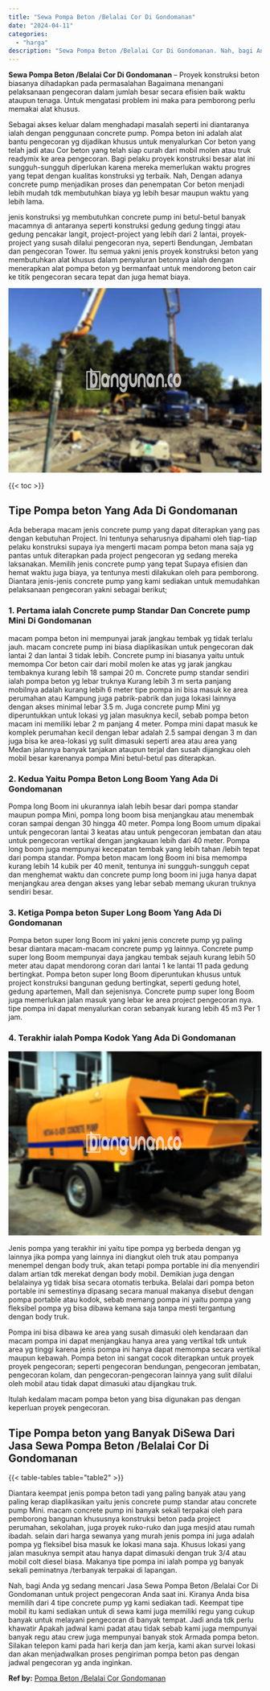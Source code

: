 ```yaml
---
title: "Sewa Pompa Beton /Belalai Cor Di Gondomanan"
date: "2024-04-11"
categories: 
  - "harga"
description: "Sewa Pompa Beton /Belalai Cor Di Gondomanan. Nah, bagi Anda yg sedang mencari Jasa Sewa Pompa Beton /Belalai Cor Di Gondomanan untuk project pengecoran Anda..."
---
```


**Sewa Pompa Beton /Belalai Cor Di Gondomanan** – Proyek konstruksi beton biasanya dihadapkan pada permasalahan Bagaimana menangani pelaksanaan pengecoran dalam jumlah besar secara efisien baik waktu ataupun tenaga. Untuk mengatasi problem ini maka para pemborong perlu memakai alat khusus.

Sebagai akses keluar dalam menghadapi masalah seperti ini diantaranya ialah dengan penggunaan concrete pump. Pompa beton ini adalah alat bantu pengecoran yg dijadikan khusus untuk menyalurkan Cor beton yang telah jadi atau Cor beton yang telah siap curah dari mobil molen atau truk readymix ke area pengecoran. Bagi pelaku proyek konstruksi besar alat ini sungguh-sungguh diperlukan karena mereka memerlukan waktu progres yang tepat dengan kualitas konstruksi yg terbaik. Nah, Dengan adanya concrete pump menjadikan proses dan penempatan Cor beton menjadi lebih mudah tdk membutuhkan biaya yg lebih besar maupun waktu yang lebih lama.

jenis konstruksi yg membutuhkan concrete pump ini betul-betul banyak macamnya di antaranya seperti konstruksi gedung gedung tinggi atau gedung pencakar langit, project-project yang lebih dari 2 lantai, proyek-project yang susah dilalui pengecoran nya, seperti Bendungan, Jembatan dan pengecoran Tower. Itu semua yakni jenis proyek konstruksi beton yang membutuhkan alat khusus dalam penyaluran betonnya ialah dengan menerapkan alat pompa beton yg bermanfaat untuk mendorong beton cair ke titik pengecoran secara tepat dan juga hemat biaya.

![Sewa Pompa Beton /Belalai Cor Di Gondomanan](/images/sewa-concrete-pump-12.png)

{{< toc >}}

## Tipe Pompa beton Yang Ada Di Gondomanan

Ada beberapa macam jenis concrete pump yang dapat diterapkan yang pas dengan kebutuhan Project. Ini tentunya seharusnya dipahami oleh tiap-tiap pelaku konstruksi supaya iya mengerti macam pompa beton mana saja yg pantas untuk diterapkan pada project pengecoran yg sedang mereka laksanakan. Memilih jenis concrete pump yang tepat Supaya efisien dan hemat waktu juga biaya, ya tentunya mesti dilakukan oleh para pemborong. Diantara jenis-jenis concrete pump yang kami sediakan untuk memudahkan pelaksanaan pengecoran yakni sebagai berikut;

### 1\. Pertama ialah Concrete pump Standar Dan Concrete pump Mini Di Gondomanan

macam pompa beton ini mempunyai jarak jangkau tembak yg tidak terlalu jauh. macam concrete pump ini biasa diaplikasikan untuk pengecoran dak lantai 2 dan lantai 3 tidak lebih. Concrete pump ini biasanya yaitu untuk memompa Cor beton cair dari mobil molen ke atas yg jarak jangkau tembaknya kurang lebih 18 sampai 20 m. Concrete pump standar sendiri ialah pompa beton yg lebar truknya Kurang lebih 3 m serta panjang mobilnya adalah kurang lebih 6 meter tipe pompa ini bisa masuk ke area perumahan atau Kampung juga pabrik-pabrik dan juga lokasi lainnya dengan akses minimal lebar 3.5 m. Juga concrete pump Mini yg diperuntukkan untuk lokasi yg jalan masuknya kecil, sebab pompa beton macam ini memiliki lebar 2 m panjang 4 meter. Pompa mini dapat masuk ke komplek perumahan kecil dengan lebar adalah 2.5 sampai dengan 3 m dan juga bisa ke area-lokasi yg sulit dimasuki seperti area atau area yang Medan jalannya banyak tanjakan ataupun terjal dan susah dijangkau oleh mobil besar karenanya pompa Mini betul-betul pas diterapkan.

### 2\. Kedua Yaitu Pompa Beton Long Boom Yang Ada Di Gondomanan

Pompa long Boom ini ukurannya ialah lebih besar dari pompa standar maupun pompa Mini, pompa long boom bisa menjangkau atau menembak coran sampai dengan 30 hingga 40 meter. Pompa long Boom umum dipakai untuk pengecoran lantai 3 keatas atau untuk pengecoran jembatan dan atau untuk pengecoran vertikal dengan jangkauan lebih dari 40 meter. Pompa long boom juga mempunyai kecepatan tembak yang lebih tahan /lebih tepat dari pompa standar. Pompa beton macam long Boom ini bisa memompa kurang lebih 14 kubik per 40 menit, tentunya ini sungguh-sungguh cepat dan menghemat waktu dan concrete pump long boom ini juga hanya dapat menjangkau area dengan akses yang lebar sebab memang ukuran truknya sendiri besar.

### 3\. Ketiga Pompa beton Super Long Boom Yang Ada Di Gondomanan

Pompa beton super long Boom ini yakni jenis concrete pump yg paling besar diantara macam-macam concrete pump yg lainnya. Concrete pump super long Boom mempunyai daya jangkau tembak sejauh kurang lebih 50 meter atau dapat mendorong coran dari lantai 1 ke lantai 11 pada gedung bertingkat. Pompa beton super long Boom diperuntukan khusus untuk project konstruksi bangunan gedung bertingkat, seperti gedung hotel, gedung apartemen, Mall dan sejenisnya. Concrete pump super long Boom juga memerlukan jalan masuk yang lebar ke area project pengecoran nya. tipe pompa ini dapat menyalurkan coran sebanyak kurang lebih 45 m3 Per 1 jam.

### 4\. Terakhir ialah Pompa Kodok Yang Ada Di Gondomanan

![Sewa Pompa Beton /Belalai Cor Di Gondomanan](/images/sewa-concrete-pump-08.png)

Jenis pompa yang terakhir ini yaitu tipe pompa yg berbeda dengan yg lainnya jika pompa yang lainnya ini diangkut oleh truk atau pompanya menempel dengan body truk, akan tetapi pompa portable ini dia menyendiri dalam artian tdk merekat dengan body mobil. Demikian juga dengan belalainya yg tidak bisa secara otomatis terbuka. Belalai dari pompa beton portable ini semestinya dipasang secara manual makanya disebut dengan pompa portable atau kodok, sebab memang pompa ini yaitu pompa yang fleksibel pompa yg bisa dibawa kemana saja tanpa mesti tergantung dengan body truk.

Pompa ini bisa dibawa ke area yang susah dimasuki oleh kendaraan dan macam pompa ini dapat menjangkau hanya area yang vertikal tdk untuk area yg tinggi karena jenis pompa ini hanya dapat memompa secara vertikal maupun kebawah. Pompa beton ini sangat cocok diterapkan untuk proyek proyek pengecoran; seperti pengecoran bendungan, pengecoran jembatan, pengecoran kolam, dan pengecoran-pengecoran lainnya yang sulit dilalui oleh mobil atau tidak dapat dimasuki atau dijangkau truk.

Itulah kedalam macam pompa beton yang bisa digunakan pas dengan keperluan proyek pengecoran.

## Tipe Pompa beton yang Banyak DiSewa Dari Jasa Sewa Pompa Beton /Belalai Cor Di Gondomanan

{{< table-tables table="table2" >}}

Diantara keempat jenis pompa beton tadi yang paling banyak atau yang paling kerap diaplikasikan yaitu jenis concrete pump standar atau concrete pump Mini. macam concrete pump ini banyak sekali terpakai oleh para pemborong bangunan khususnya konstruksi beton pada project perumahan, sekolahan, juga proyek ruko-ruko dan juga mesjid atau rumah ibadah. selain dari harga sewanya yang murah jenis pompa ini juga adalah pompa yg fleksibel bisa masuk ke lokasi mana saja. Khusus lokasi yang jalan masuknya sempit atau hanya dapat dimasuki dengan truk 3/4 atau mobil colt diesel biasa. Makanya tipe pompa ini ialah pompa yg banyak sekali peminatnya /terbanyak terpakai di lapangan.

Nah, bagi Anda yg sedang mencari Jasa Sewa Pompa Beton /Belalai Cor Di Gondomanan untuk project pengecoran Anda saat ini. Kiranya Anda bisa memilih dari 4 tipe concrete pump yg kami sediakan tadi. Keempat tipe mobil itu kami sediakan untuk di sewa kami juga memiliki regu yang cukup banyak untuk melayani pengecoran di banyak tempat. Jadi anda tdk perlu khawatir Apakah jadwal kami padat atau tidak sebab kami juga mempunyai banyak regu atau crew juga mempunyai banyak stok Armada pompa beton. Silakan telepon kami pada hari kerja dan jam kerja, kami akan survei lokasi dan akan menjadwalkan proses pengiriman pompa beton pas dengan jadwal pengecoran yg anda inginkan.

**Ref by:** [Pompa Beton /Belalai Cor Gondomanan](https://id.wikipedia.org/wiki/Pompa)

